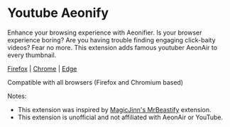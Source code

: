 # Youtube Aeonify

Enhance your browsing experience with Aeonifier. Is your browser experience boring? Are you having trouble finding engaging click-baity videos? Fear no more. This extension adds famous youtuber AeonAir to every thumbnail.

[Firefox](http://addons.mozilla.org/en-GB/firefox/addon/mrbeastify-youtube/) | [Chrome](http://chrome.google.com/webstore/detail/youtube-mrbeastify/dbmaeobgdodeimjdjnkipbfhgeldnmeb) | [Edge](http://microsoftedge.microsoft.com/addons/detail/youtube-mrbeastify/jabaaojkmmljhmnheeihppepcmiadhll0)

Compatible with all browsers (Firefox and Chromium based)

Notes:
* This extension was inspired by [MagicJinn's MrBeastify](https://github.com/MagicJinn/MrBeastify-Youtube) extension.
* This extension is unofficial and not affiliated with AeonAir or YouTube.
